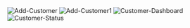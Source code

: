 <img src="https://github.com/digipigeon/connexcs-user-docs/img/customer/add-customer.png" alt="Add-Customer"/>

<img src="https://github.com/digipigeon/connexcs-user-docs/img/customer/add-Customer1.png" alt="Add-Customer1"/>

<img src="https://github.com/digipigeon/connexcs-user-docs/img/customer/customer-dashboard.png" alt="Customer-Dashboard"/>

<img src="https://github.com/digipigeon/connexcs-user-docs/img/customer/customer-status.png" alt="Customer-Status"/>
